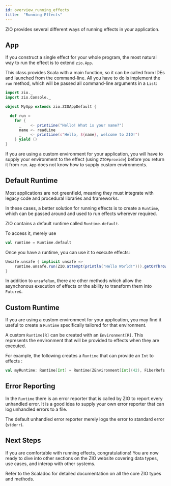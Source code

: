 ```yaml
---
id: overview_running_effects
title:  "Running Effects"
---
```


ZIO provides several different ways of running effects in your application.

## App

If you construct a single effect for your whole program, the most natural way to run the effect is to extend `zio.App`. 

This class provides Scala with a main function, so it can be called from IDEs and launched from the command-line. All you have to do is implement the `run` method, which will be passed all command-line arguments in a `List`:

```scala mdoc:silent
import zio._
import zio.Console._

object MyApp extends zio.ZIOAppDefault {

  def run =
    for {
      _    <- printLine("Hello! What is your name?")
      name <- readLine
      _    <- printLine(s"Hello, ${name}, welcome to ZIO!")
    } yield ()
}
```

If you are using a custom environment for your application, you will have to supply your environment to the effect (using `ZIO#provide`) before you return it from `run`. `App` does not know how to supply custom environments.

## Default Runtime

Most applications are not greenfield, meaning they must integrate with legacy code and procedural libraries and frameworks.

In these cases, a better solution for running effects is to create a `Runtime`, which can be passed around and used to run effects wherever required.

ZIO contains a default runtime called `Runtime.default`.

To access it, merely use

```scala mdoc:silent
val runtime = Runtime.default
```

Once you have a runtime, you can use it to execute effects:

```scala mdoc:silent
Unsafe.unsafe { implicit unsafe =>
    runtime.unsafe.run(ZIO.attempt(println("Hello World!"))).getOrThrowFiberFailure()
}
```

In addition to `unsafeRun`, there are other methods which allow the asynchonous execution of effects or the ability to transform them into `Future`s.

## Custom Runtime

If you are using a custom environment for your application, you may find it useful to create a `Runtime` specifically tailored for that environment.

A custom `Runtime[R]` can be created with an `Environment[R]`. This represents the environment that will be provided to effects when they are executed.

For example, the following creates a `Runtime` that can provide an `Int` to effects :

```scala mdoc:silent
val myRuntime: Runtime[Int] = Runtime(ZEnvironment[Int](42), FiberRefs.empty, RuntimeFlags.default)
```

## Error Reporting

In the `Runtime` there is an error reporter that is called by ZIO to report every unhandled error. It is a good idea to supply your own error reporter that can log unhandled errors to a file.

The default unhandled error reporter merely logs the error to standard error (`stderr`).

## Next Steps

If you are comfortable with running effects, congratulations! You are now ready to dive into other sections on the ZIO website covering data types, use cases, and interop with other systems. 

Refer to the Scaladoc for detailed documentation on all the core ZIO types and methods.

